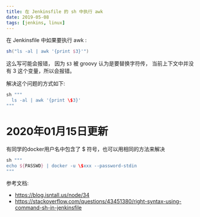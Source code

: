 ```yaml
---
title: 在 Jenkinsfile 的 sh 中执行 awk 
date: 2019-05-08
tags: [jenkins, linux]
---
```

在 Jenkinsfile 中如果要执行 awk :
```groovy
sh("ls -al | awk '{print $3}'")
```
这么写可能会报错， 因为 `$3` 被 groovy 认为是要替换字符传， 当前上下文中并没有 3 这个变量，所以会报错。


解决这个问题的方式如下:
```groovy
sh """
  ls -al | awk '{print \$3}'
"""
```
# 2020年01月15日更新
有同学的docker用户名中包含了 $ 符号，也可以用相同的方法来解决
```groovy
sh """
echo ${PASSWD} | docker -u \$xxx --password-stdin 
"""
```

参考文档:

* https://blog.isntall.us/node/34
* https://stackoverflow.com/questions/43451380/right-syntax-using-command-sh-in-jenkinsfile
